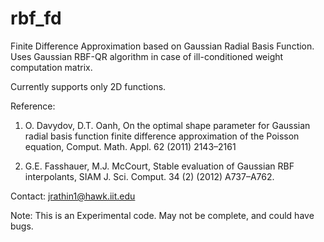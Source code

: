 rbf_fd
======

Finite Difference Approximation based on Gaussian Radial Basis Function.
Uses Gaussian RBF-QR algorithm in case of ill-conditioned weight computation matrix.

Currently supports only 2D functions.

Reference: 
1) O. Davydov, D.T. Oanh, On the optimal shape parameter for 
   Gaussian radial basis function finite difference approximation of the 
   Poisson equation, Comput. Math. Appl. 62 (2011) 2143–2161

2) G.E. Fasshauer, M.J. McCourt, Stable evaluation of Gaussian
   RBF interpolants, SIAM J. Sci. Comput. 34 (2) (2012) A737–A762.
   
Contact: jrathin1@hawk.iit.edu

Note: This is an Experimental code. May not be complete, and could have bugs.
